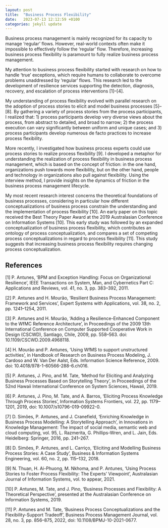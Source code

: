 ```yaml
---
layout: post
title:  "Business Process Flexibility"
date:   2023-07-13 12:12:59 +0100
categories: jekyll update
---
```


Business process management is mainly recognized for its capacity to manage ‘regular’ flows. However, real-world contexts often make it impossible to effectively follow the ‘regular’ flow. Therefore, increasing business process flexibility is paramount to fully realize business process management.

My attention to business process flexibility started with research on how to handle ‘true’ exceptions, which require humans to collaborate to overcome problems unaddressed by ‘regular’ flows. This research led to the development of resilience services supporting the detection, diagnosis, recovery, and escalation of process interventions [1]–[4].

My understanding of process flexibility evolved with parallel research on the adoption of process stories to elicit and model business processes [5]–[8]. By gathering a variety of process stories from the process participants, I realized that: 1) process participants develop very diverse views about the process, from abstract to detailed, and broad to narrow; 2) the process execution can vary significantly between uniform and unique cases; and 3) process participants develop numerous de facto practices to increase process flexibility.

More recently, I investigated how business process experts could use process stories to realize process flexibility [9]. I developed a metaphor for understanding the realization of process flexibility in business process management, which is based on the concept of friction: in the one hand, organizations push towards more flexibility, but on the other hand, people and technology in organizations also pull against flexibility. Using the interview method, I provide insights on the dynamics of friction in the business process management lifecycle.

My most recent research interest concerns the theoretical foundations of business processes, considering in particular how different conceptualizations of business process constrain the understanding and the implementation of process flexibility [10]. An early paper on this topic received the Best Theory Paper Award at the 2019 Australasian Conference on Information Systems [10]. This early study was followed by an expanded conceptualization of business process flexibility, which contributes an ontology of process conceptualization, and compares a set of competing process conceptualizations in regard to process flexibility [11]. This study suggests that increasing business process flexibility requires changing process conceptualization.

References
----------

[1]	P. Antunes, ‘BPM and Exception Handling: Focus on Organizational Resilience’, IEEE Transactions on System, Man, and Cybernetics Part C: Applications and Reviews, vol. 41, no. 3, pp. 383–392, 2011.

[2]	P. Antunes and H. Mourão, ‘Resilient Business Process Management: Framework and Services’, Expert Systems with Applications, vol. 38, no. 2, pp. 1241–1254, 2011.

[3]	P. Antunes and H. Mourão, ‘Adding a Resilience-Enhanced Component to the WfMC Reference Architecture’, in Proceedings of the 2009 13th International Conference on Computer Supported Cooperative Work in Design (CSCWD), Santiago, Chile, 2009, pp. 558–563. doi: 10.1109/CSCWD.2009.4968118.

[4]	H. Mourão and P. Antunes, ‘Using WfMS to support unstructured activities’, in Handbook of Research on Business Process Modeling, J. Cardoso and W. Van Der Aalst, Eds. Information Science Reference, 2009. doi: 10.4018/978-1-60566-288-6.ch016.

[5]	P. Antunes, J. Pino, and M. Tate, ‘Method for Eliciting and Analyzing Business Processes Based on Storytelling Theory’, in Proceedings of the 52nd Hawaii International Conference on System Sciences, Hawaii, 2019.

[6]	P. Antunes, J. Pino, M. Tate, and A. Barros, ‘Eliciting Process Knowledge Through Process Stories’, Information Systems Frontiers, vol. 22, pp. 1179–1201, 2019, doi: 10.1007/s10796-019-09922-0.

[7]	D. Simões, P. Antunes, and J. Cranefield, ‘Enriching Knowledge in Business Process Modelling: A Storytelling Approach’, in Innovations in Knowledge Management: The impact of social media, semantic web and cloud computing, vol. 95, L. Razmerita, G. Phillips-Wren, and L. Jain, Eds. Heidelberg: Springer, 2016, pp. 241–267.

[8]	D. Simões, P. Antunes, and L. Carriço, ‘Eliciting and Modelling Business Process Stories: A Case Study’, Business & Information Systems Engineering, vol. 60, no. 2, pp. 115–132, 2018.

[9]	N. Thuan, H. Ai-Phuong, M. Nkhoma, and P. Antunes, ‘Using Process Stories to Foster Process Flexibility: The Experts’ Viewpoint’, Australasian Journal of Information Systems, vol. to appear, 2021.

[10]	P. Antunes, M. Tate, and J. Pino, ‘Business Processes and Flexibility: A Theoretical Perspective’, presented at the Australasian Conference on Information Systems, 2019.

[11]	P. Antunes and M. Tate, ‘Business Process Conceptualizations and the Flexibility-Support Tradeoff’, Business Process Management Journal, vol. 28, no. 3, pp. 856–875, 2022, doi: 10.1108/BPMJ-10-2021-0677.
